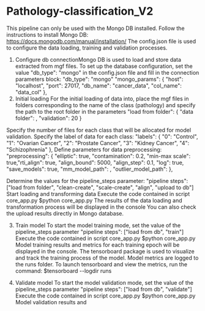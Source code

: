 # Pathology-classification_V2

This pipeline can only be used with the Mongo DB installed. Follow the instructions to install Mongo DB:
https://docs.mongodb.com/manual/installation/
The config.json file is used to configure the data loading, training and validation processes.
1. Configure db connectionMongo DB is used to load and store data extracted from mgf files. To set up the database configuration,
  set the value "db_type": "mongo" in the config.json file and fill in the connection parameters block:
  "db_type": "mongo"
  "mongo_params": {
  "host": "localhost",
  "port": 27017,
  "db_name": "cancer_data",
  "col_name": "data_col"
  },
2. Initial loading
  For the initial loading of data into, place the mgf files in folders corresponding to the name of the class
  (pathology) and specify the path to the root folder in the parameters
  "load from folder": {
  "data folder": <Path to data>,
  "validation": 20
  }

  Specify the number of files for each class that will be allocated for model validation.
  Specify the label of data for each class:
  "labels": {
  "0": "Control",
  "1": "Ovarian Cancer",
  "2": "Prostate Cancer",
  "3": "Kidney Cancer",
  "4": "Schizophrenia"
  },
  Define parameters for data preprocessing:
  "preprocessing": {
  "elliptic": true,
  "contamination": 0.2,
  "min-max scale": true,"rti_align": true,
  "align_bound": 5000,
  "align_step": 0.1,
  "log": true,
  "save_models": true,
  "mm_model_path": <path to save minmax scaler model>,
  "outlier_model_path": <path to save outlier model>
  },

  Determine the values for the pipeline_steps parameter:
  "pipeline steps": ["load from folder", "clean-create", "scale-create", "align", "upload to db"]
  Start loading and transforming data
  Execute the code contained in script core_app.py
  $python core_app.py
  The results of the data loading and transformation process will be displayed in the console
  You can also check the upload results directly in Mongo database.
  
3. Train model
  To start the model training mode, set the value of the pipeline_steps parameter
    "pipeline steps": ["load from db", "train"]
  Execute the code contained in script core_app.py
    $python core_app.py
  Model training results and metrics for each training epoch will be displayed in the console.
  The tensorboard package is used to visualize and track the training process of the model.
  Model metrics are logged to the runs folder.
  To launch tensorboard and view the metrics, run the command:
    $tensorboard --logdir runs
  
  4. Validate model
  To start the model validation mode, set the value of the pipeline_steps parameter
  "pipeline steps": ["load from db", "validate"]
  Execute the code contained in script core_app.py
    $python core_app.py
  Model validation results and

